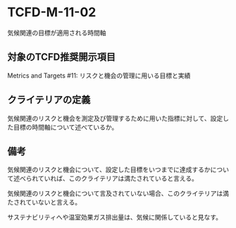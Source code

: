 # TCFD-M-11-02

気候関連の目標が適用される時間軸

## 対象のTCFD推奨開示項目

Metrics and Targets #11: リスクと機会の管理に用いる目標と実績

## クライテリアの定義

気候関連のリスクと機会を測定及び管理するために用いた指標に対して、設定した目標の時間軸について述べているか。

## 備考

気候関連のリスクと機会について、設定した目標をいつまでに達成するかについて述べられていれば、このクライテリアは満たされていると言える。

気候関連のリスクと機会について言及されていない場合、このクライテリアは満たされていないと言える。

サステナビリティへや温室効果ガス排出量は、気候に関係していると見なす。
